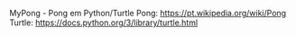 MyPong - Pong em Python/Turtle Pong: https://pt.wikipedia.org/wiki/Pong Turtle: https://docs.python.org/3/library/turtle.html
